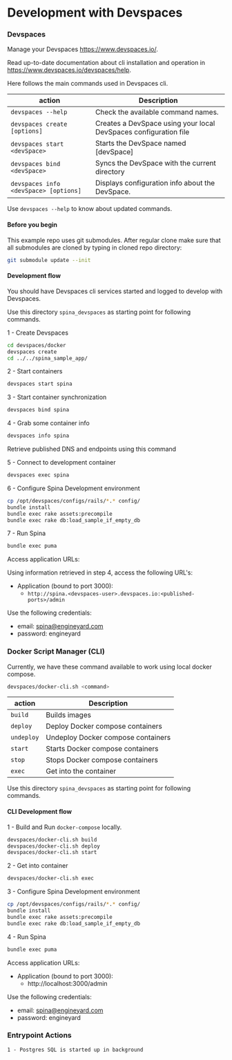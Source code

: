 # Development with Devspaces

### Devspaces 

Manage your Devspaces https://www.devspaces.io/.

Read up-to-date documentation about cli installation and operation in https://www.devspaces.io/devspaces/help.

Here follows the main commands used in Devspaces cli. 

|action   |Description                                                                                   |
|---------|----------------------------------------------------------------------------------------------|
|`devspaces --help`                    |Check the available command names.                               |
|`devspaces create [options]`          |Creates a DevSpace using your local DevSpaces configuration file |
|`devspaces start <devSpace>`          |Starts the DevSpace named \[devSpace\]                           |
|`devspaces bind <devSpace>`           |Syncs the DevSpace with the current directory                    |
|`devspaces info <devSpace> [options]` |Displays configuration info about the DevSpace.                  |

Use `devspaces --help` to know about updated commands.

#### Before you begin

This example repo uses git submodules. After regular clone make sure that all submodules are cloned by typing in cloned repo directory:

```bash
git submodule update --init
```

#### Development flow

You should have Devspaces cli services started and logged to develop with Devspaces.

Use this directory `spina_devspaces` as starting point for following commands.

1 - Create Devspaces

```bash
cd devspaces/docker
devspaces create
cd ../../spina_sample_app/

```

2 - Start containers

```bash
devspaces start spina
```

3 - Start container synchronization

```bash
devspaces bind spina
```

4 - Grab some container info

```bash
devspaces info spina
```

Retrieve published DNS and endpoints using this command

5 - Connect to development container

```bash
devspaces exec spina
```

6 - Configure Spina Development environment

```bash
cp /opt/devspaces/configs/rails/*.* config/
bundle install
bundle exec rake assets:precompile
bundle exec rake db:load_sample_if_empty_db
```

7 - Run Spina

```bash
bundle exec puma
```

Access application URLs:

Using information retrieved in step 4, access the following URL's:

* Application (bound to port 3000):
  * `http://spina.<devspaces-user>.devspaces.io:<published-ports>/admin`

Use the following credentials:

* email: spina@engineyard.com
* password: engineyard

### Docker Script Manager (CLI)

Currently, we have these command available to work using local docker compose.

```bash
devspaces/docker-cli.sh <command>
```

|action    |Description                                                               |
|----------|--------------------------------------------------------------------------|
|`build`   |Builds images                                                             |
|`deploy`  |Deploy Docker compose containers                                          |
|`undeploy`|Undeploy Docker compose containers                                        |
|`start`   |Starts Docker compose containers                                          |
|`stop`    |Stops Docker compose containers                                           |
|`exec`    |Get into the container                                                    |

Use this directory `spina_devspaces` as starting point for following commands.

#### CLI Development flow

1 - Build and Run `docker-compose` locally.

```bash
devspaces/docker-cli.sh build
devspaces/docker-cli.sh deploy
devspaces/docker-cli.sh start
```

2 - Get into container

```bash
devspaces/docker-cli.sh exec
```

3 - Configure Spina Development environment

```bash
cp /opt/devspaces/configs/rails/*.* config/
bundle install
bundle exec rake assets:precompile
bundle exec rake db:load_sample_if_empty_db
```

4 - Run Spina

```bash
bundle exec puma
```

Access application URLs:

* Application (bound to port 3000):
  * http://localhost:3000/admin

Use the following credentials:

* email: spina@engineyard.com
* password: engineyard

### Entrypoint Actions

    1 - Postgres SQL is started up in background
